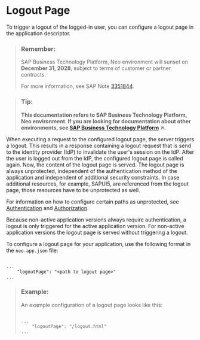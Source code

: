 <!-- loio0c5ca8eb95214869bd1e8c5880f4b1b5 -->

# Logout Page

To trigger a logout of the logged-in user, you can configure a logout page in the application descriptor.

> ### Remember:  
> SAP Business Technology Platform, Neo environment will sunset on **December 31, 2028**, subject to terms of customer or partner contracts.
> 
> For more information, see SAP Note [3351844](https://me.sap.com/notes/3351844).

> ### Tip:  
> **This documentation refers to SAP Business Technology Platform, Neo environment. If you are looking for documentation about other environments, see [SAP Business Technology Platform](https://help.sap.com/viewer/65de2977205c403bbc107264b8eccf4b/Cloud/en-US/6a2c1ab5a31b4ed9a2ce17a5329e1dd8.html "SAP Business Technology Platform (SAP BTP) is an integrated offering comprised of four technology portfolios: database and data management, application development and integration, analytics, and intelligent technologies. The platform offers users the ability to turn data into business value, compose end-to-end business processes, and build and extend SAP applications quickly.") :arrow_upper_right:.**

When executing a request to the configured logout page, the server triggers a logout. This results in a response containing a logout request that is send to the identity provider \(IdP\) to invalidate the user's session on the IdP. After the user is logged out from the IdP, the configured logout page is called again. Now, the content of the logout page is served. The logout page is always unprotected, independent of the authentication method of the application and independent of additional security constraints. In case additional resources, for example, SAPUI5, are referenced from the logout page, those resources have to be unprotected as well.

For information on how to configure certain paths as unprotected, see [Authentication](authentication-de16793.md) and [Authorization](authorization-a139548.md).

Because non-active application versions always require authentication, a logout is only triggered for the active application version. For non-active application versions the logout page is served without triggering a logout.

To configure a logout page for your application, use the following format in the `neo-app.json` file:

```

...
    "logoutPage": "<path to logout page>"
...

```

> ### Example:  
> An example configuration of a logout page looks like this:
> 
> ```
> 
> ...
>     "logoutPage": "/logout.html"
> ...
> 
> ```

